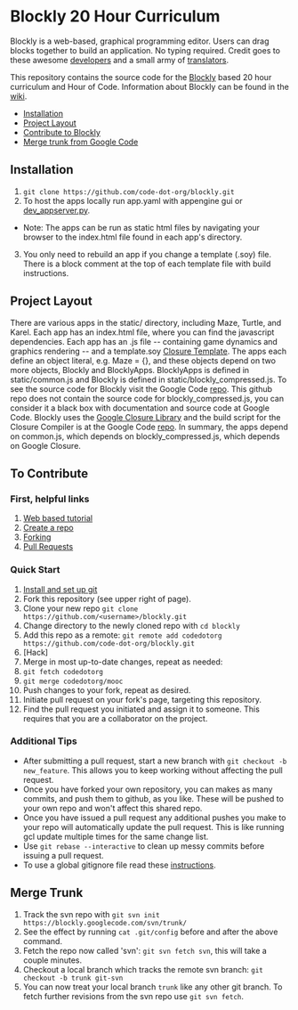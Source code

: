 # Blockly 20 Hour Curriculum

Blockly is a web-based, graphical programming editor. Users can drag blocks together to build an application. No typing required. Credit goes to these awesome [developers](https://code.google.com/p/blockly/wiki/Credits#Engineers) and a small army of [translators](https://code.google.com/p/blockly/wiki/Credits#Translators).

This repository contains the source code for the [Blockly](https://code.google.com/p/blockly/) based 20 hour curriculum and Hour of Code. Information about Blockly can be found in the [wiki](https://code.google.com/p/blockly/w/list).

- [Installation](#installation)
- [Project Layout](#project-layout)
- [Contribute to Blockly](#to-contribute)
- [Merge trunk from Google Code](#merge-trunk)

## Installation

1. `git clone https://github.com/code-dot-org/blockly.git`
2. To host the apps locally run app.yaml with appengine gui or [dev_appserver.py](https://developers.google.com/appengine/downloads).
  - Note: The apps can be run as static html files by navigating your browser to the index.html file found in each app's directory.
3. You only need to rebuild an app if you change a template (.soy) file. There is a block comment at the top of each template file with build instructions.

## Project Layout
There are various apps in the static/ directory, including Maze, Turtle, and Karel. Each app has an index.html file, where you can find the javascript dependencies. Each app has an <app>.js file -- containing game dynamics and graphics rendering -- and a template.soy [Closure Template](https://developers.google.com/closure/templates/). The apps each define an object literal, e.g. Maze = {}, and these objects depend on two more objects, Blockly and BlocklyApps. BlocklyApps is defined in static/common.js and Blockly is defined in static/blockly\_compressed.js. To see the source code for Blockly visit the Google Code [repo](https://code.google.com/p/blockly/). This github repo does not contain the source code for blockly\_compressed.js, you can consider it a black box with documentation and source code at Google Code. Blockly uses the [Google Closure Library](https://developers.google.com/closure/) and the build script for the Closure Compiler is at the Google Code [repo](https://code.google.com/p/blockly/). In summary, the apps depend on common.js, which depends on blockly\_compressed.js, which depends on Google Closure.

## To Contribute

### First, helpful links

1. [Web based tutorial](http://try.github.io/levels/1/challenges/1)
2. [Create a repo](https://help.github.com/articles/create-a-repo)
3. [Forking](https://help.github.com/articles/fork-a-repo)
4. [Pull Requests](https://help.github.com/articles/using-pull-requests)

### Quick Start

1. [Install and set up git](https://help.github.com/articles/set-up-git)
2. Fork this repository (see upper right of page).
3. Clone your new repo `git clone https://github.com/<username>/blockly.git`
4. Change directory to the newly cloned repo with `cd blockly`
5. Add this repo as a remote: `git remote add codedotorg https://github.com/code-dot-org/blockly.git`
6. [Hack]
7. Merge in most up-to-date changes, repeat as needed:
  1. `git fetch codedotorg`
  2. `git merge codedotorg/mooc`
8. Push changes to your fork, repeat as desired.
9. Initiate pull request on your fork's page, targeting this repository.
10. Find the pull request you initiated and assign it to someone. This requires that you are a collaborator on the project.

### Additional Tips

  - After submitting a pull request, start a new branch with `git checkout -b new_feature`. This allows you to keep working without affecting the pull request.
  - Once you have forked your own repository, you can makes as many commits, and push them to github, as you like. These will be pushed to your own repo and won't affect this shared repo. 
  - Once you have issued a pull request any additional pushes you make to your repo will automatically update the pull request. This is like running gcl update multiple times for the same change list.
  - Use `git rebase --interactive` to clean up messy commits before issuing a pull request. 
  - To use a global gitignore file read these [instructions](http://robots.thoughtbot.com/post/18739402579/global-gitignore).

## Merge Trunk

  1. Track the svn repo with `git svn init https://blockly.googlecode.com/svn/trunk/`
  1. See the effect by running `cat .git/config` before and after the above command.
  2. Fetch the repo now called 'svn': `git svn fetch svn`, this will take a couple minutes.
  4. Checkout a local branch which tracks the remote svn branch: `git checkout -b trunk git-svn`
  5. You can now treat your local branch `trunk` like any other git branch. To fetch further revisions from the svn repo use `git svn fetch`.

